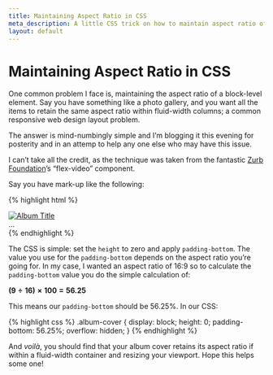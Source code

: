 ```yaml
---
title: Maintaining Aspect Ratio in CSS
meta_description: A little CSS trick on how to maintain aspect ratio of block-level elements in fluid designs.
layout: default
---
```

# Maintaining Aspect Ratio in CSS

One common problem I face is, maintaining the aspect ratio of a block-level element.
Say you have something like a photo gallery, and you want all the items to retain the same aspect ratio within fluid-width columns; a common responsive web design layout problem.

The answer is mind-numbingly simple and I’m blogging it this evening for posterity and in an attemp to help any one else who may have this issue.

I can’t take all the credit, as the technique was taken from the fantastic [Zurb Foundation](http://foundation.zurb.com/)’s “flex-video” component.

Say you have mark-up like the following:

{% highlight html %}
<div class="albums">
  <div class="album">
    <a class="album-cover" href="#">
      <img src="//placehold.it/220x124" alt="Album Title" />
    </a>
  </div>
  …
</div>
{% endhighlight %}

The CSS is simple: set the `height` to zero and apply `padding-bottom`.
The value you use for the `padding-bottom` depends on the aspect ratio you’re going for.
In my case, I wanted an aspect ratio of 16:9 so to calculate the `padding-bottom` value you do the simple calculation of:

<p><strong>(9&#8287;&#247;&#8287;16)&#8287;&times;&#8287;100&#8287;=&#8287;56.25</strong></p>

This means our `padding-bottom` should be 56.25%. In our CSS:

{% highlight css %}
.album-cover {
    display: block;
    height: 0;
    padding-bottom: 56.25%;
    overflow: hidden;
}
{% endhighlight %}

And <i lang="fr">voil&agrave;</i>, you should find that your album cover retains its aspect ratio if within a fluid-width container and resizing your viewport.
Hope this helps some one!